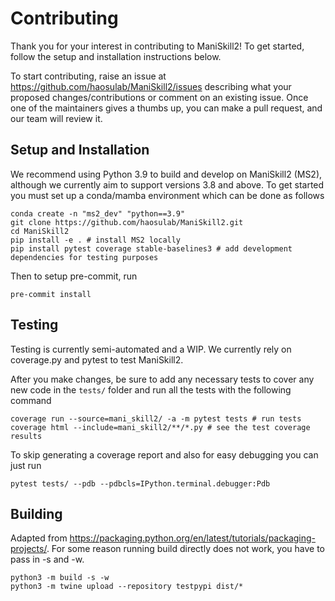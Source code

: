 # Contributing

Thank you for your interest in contributing to ManiSkill2! To get started, follow the setup and installation instructions below.

To start contributing, raise an issue at https://github.com/haosulab/ManiSkill2/issues describing what your proposed changes/contributions or comment on an existing issue. Once one of the maintainers gives a thumbs up, you can make a pull request, and our team will review it.

## Setup and Installation

We recommend using Python 3.9 to build and develop on ManiSkill2 (MS2), although we currently aim to support versions 3.8 and above. To get started you must set up a conda/mamba environment which can be done as follows

```
conda create -n "ms2_dev" "python==3.9"
git clone https://github.com/haosulab/ManiSkill2.git
cd ManiSkill2
pip install -e . # install MS2 locally
pip install pytest coverage stable-baselines3 # add development dependencies for testing purposes
```

Then to setup pre-commit, run

```
pre-commit install
```

## Testing

Testing is currently semi-automated and a WIP. We currently rely on coverage.py and pytest to test ManiSkill2.

After you make changes, be sure to add any necessary tests to cover any new code in the `tests/` folder and run all the tests with the following command

```
coverage run --source=mani_skill2/ -a -m pytest tests # run tests
coverage html --include=mani_skill2/**/*.py # see the test coverage results
```

To skip generating a coverage report and also for easy debugging you can just run
```
pytest tests/ --pdb --pdbcls=IPython.terminal.debugger:Pdb
```


## Building

Adapted from https://packaging.python.org/en/latest/tutorials/packaging-projects/. For some reason running build directly does not work, you have to pass in -s and -w.

```
python3 -m build -s -w
python3 -m twine upload --repository testpypi dist/*
```